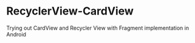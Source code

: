 # RecyclerView-CardView
Trying out CardView and Recycler View with Fragment implementation in Android
